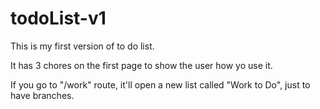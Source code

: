 # todoList-v1
This is my first version of to do list.

It has 3 chores on the first page to show the user how yo use it.

If you go to "/work" route, it'll open a new list called "Work to Do", just to have branches.

